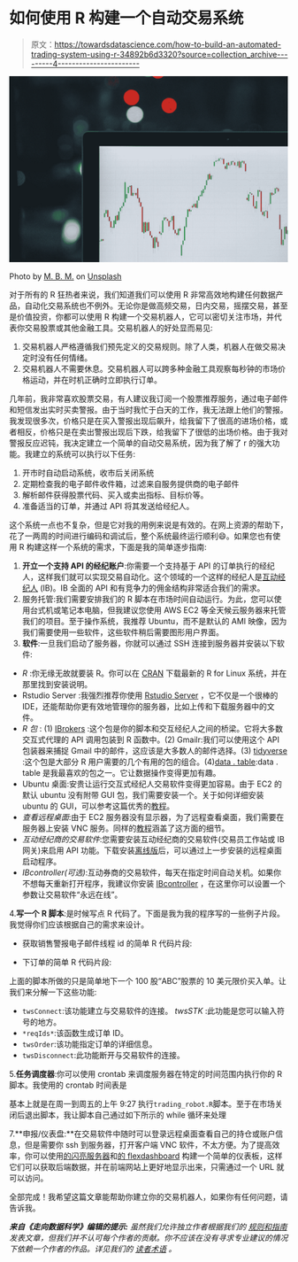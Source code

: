 # 如何使用 R 构建一个自动交易系统

> 原文：<https://towardsdatascience.com/how-to-build-an-automated-trading-system-using-r-34892b6d3320?source=collection_archive---------4----------------------->

![](img/e7244241a4eceb2bb8c228f22bbb1481.png)

Photo by [M. B. M.](https://unsplash.com/@m_b_m?utm_source=medium&utm_medium=referral) on [Unsplash](https://unsplash.com?utm_source=medium&utm_medium=referral)

对于所有的 R 狂热者来说，我们知道我们可以使用 R 非常高效地构建任何数据产品，自动化交易系统也不例外。无论你是做高频交易，日内交易，摇摆交易，甚至是价值投资，你都可以使用 R 构建一个交易机器人，它可以密切关注市场，并代表你交易股票或其他金融工具。交易机器人的好处显而易见:

1.  交易机器人严格遵循我们预先定义的交易规则。除了人类，机器人在做交易决定时没有任何情绪。
2.  交易机器人不需要休息。交易机器人可以跨多种金融工具观察每秒钟的市场价格运动，并在时机正确时立即执行订单。

几年前，我非常喜欢股票交易，有人建议我订阅一个股票推荐服务，通过电子邮件和短信发出实时买卖警报。由于当时我忙于白天的工作，我无法跟上他们的警报。我发现很多次，价格只是在买入警报出现后飙升，给我留下了很高的进场价格，或者相反，价格只是在卖出警报出现后下跌，给我留下了很低的出场价格。由于我对警报反应迟钝，我决定建立一个简单的自动交易系统，因为我了解了 r 的强大功能。我建立的系统可以执行以下任务:

1.  开市时自动启动系统，收市后关闭系统
2.  定期检查我的电子邮件收件箱，过滤来自服务提供商的电子邮件
3.  解析邮件获得股票代码、买入或卖出指标、目标价等。
4.  准备适当的订单，并通过 API 将其发送给经纪人。

这个系统一点也不复杂，但是它对我的用例来说是有效的。在网上资源的帮助下，花了一两周的时间进行编码和调试后，整个系统最终运行顺利😄。如果您也有使用 R 构建这样一个系统的需求，下面是我的简单逐步指南:

1.  **开立一个支持 API 的经纪账户**:你需要一个支持基于 API 的订单执行的经纪人，这样我们就可以实现交易自动化。这个领域的一个这样的经纪人是[互动经纪人](https://interactivebrokers.com/) (IB)。IB 全面的 API 和有竞争力的佣金结构非常适合我们的需求。
2.  服务托管:我们需要安排我们的 R 脚本在市场时间自动运行。为此，您可以使用台式机或笔记本电脑，但我建议您使用 AWS EC2 等全天候云服务器来托管我们的项目。至于操作系统，我推荐 Ubuntu，而不是默认的 AMI 映像，因为我们需要使用一些软件，这些软件稍后需要图形用户界面。
3.  **软件**:一旦我们启动了服务器，你就可以通过 SSH 连接到服务器并安装以下软件:

*   *R* :你无缘无故就要装 R。你可以在 [CRAN](https://cran.r-project.org/) 下载最新的 R for Linux 系统，并在那里找到安装说明。
*   Rstudio Server :我强烈推荐你使用 [Rstudio Server](https://www.rstudio.com/products/rstudio/download-server/) ，它不仅是一个很棒的 IDE，还能帮助你更有效地管理你的服务器，比如上传和下载服务器中的文件。
*   *R 包* : (1) [IBrokers](https://cran.r-project.org/web/packages/IBrokers/IBrokers.pdf) :这个包是你的脚本和交互经纪人之间的桥梁。它将大多数交互式代理的 API 调用包装到 R 函数中。(2) Gmailr:我们可以使用这个 API 包装器来捕捉 Gmail 中的邮件，这应该是大多数人的邮件选择。(3) [tidyverse](https://www.tidyverse.org/) :这个包是大部分 R 用户需要的几个有用的包的组合。(4)[data . table](https://github.com/Rdatatable/data.table/wiki):data . table 是我最喜欢的包之一。它让数据操作变得更加有趣。
*   Ubuntu 桌面:安贵让运行交互式经纪人交易软件变得更加容易。由于 EC2 的默认 ubuntu 没有附带 GUI 包，我们需要安装一个。关于如何详细安装 ubuntu 的 GUI，可以参考这篇优秀的[教程](https://medium.com/@Arafat./graphical-user-interface-using-vnc-with-amazon-ec2-instances-549d9c0969c5)。
*   *查看远程桌面*:由于 EC2 服务器没有显示器，为了远程查看桌面，我们需要在服务器上安装 VNC 服务。同样的[教程](https://medium.com/@Arafat./graphical-user-interface-using-vnc-with-amazon-ec2-instances-549d9c0969c5)涵盖了这方面的细节。
*   *互动经纪商的交易软件*:您需要安装互动经纪商的交易软件(交易员工作站或 IB 网关)来启用 API 功能。下载安装[离线版](https://www.interactivebrokers.com/en/index.php?f=15875)后，可以通过上一步安装的远程桌面启动程序。
*   *IBcontroller(可选)*:互动券商的交易软件，每天在指定时间自动关机。如果你不想每天重新打开程序，我建议你安装 [IBcontroller](https://github.com/ib-controller/ib-controller) ，在这里你可以设置一个参数让交易软件“永远在线”。

4.**写一个** **R 脚本**:是时候写点 R 代码了。下面是我为我的程序写的一些例子片段。我觉得你们应该根据自己的需求来设计。

*   获取销售警报电子邮件线程 id 的简单 R 代码片段:

*   下订单的简单 R 代码片段:

上面的脚本所做的只是简单地下一个 100 股“ABC”股票的 10 美元限价买入单。让我们来分解一下这些功能:

*   `twsConnect`:该功能建立与交易软件的连接。 *twsSTK* :此功能是您可以输入符号的地方。
*   `*reqIds*`:该函数生成订单 ID。
*   `twsOrder`:该功能指定订单的详细信息。
*   `twsDisconnect`:此功能断开与交易软件的连接。

5.**任务调度器**:你可以使用 crontab 来调度服务器在特定的时间范围内执行你的 R 脚本。我使用的 crontab 时间表是

基本上就是在周一到周五的上午 9:27 执行`trading_robot.R`脚本。至于在市场关闭后退出脚本，我让脚本自己通过如下所示的 while 循环来处理

7.**申报/仪表盘:**在交易软件中随时可以登录远程桌面查看自己的持仓或账户信息，但是需要你 ssh 到服务器，打开客户端 VNC 软件，不太方便。为了提高效率，你可以使用[的闪亮服务器](https://www.rstudio.com/products/shiny/shiny-server/)和[的 flexdashboard](https://rmarkdown.rstudio.com/flexdashboard) 构建一个简单的仪表板，这样它们可以获取后端数据，并在前端网站上更好地显示出来，只需通过一个 URL 就可以访问。

全部完成！我希望这篇文章能帮助你建立你的交易机器人，如果你有任何问题，请告诉我。

***来自《走向数据科学》编辑的提示:*** *虽然我们允许独立作者根据我们的* [*规则和指南*](/questions-96667b06af5) *发表文章，但我们并不认可每个作者的贡献。你不应该在没有寻求专业建议的情况下依赖一个作者的作品。详见我们的* [*读者术语*](/readers-terms-b5d780a700a4) *。*